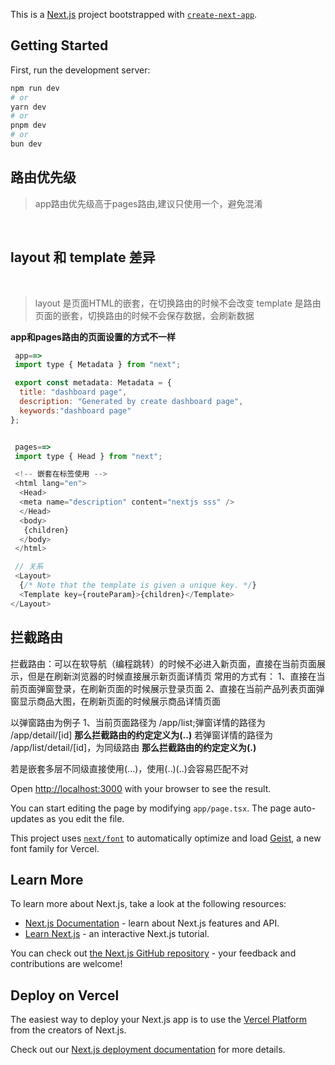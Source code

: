 This is a [Next.js](https://nextjs.org) project bootstrapped with [`create-next-app`](https://nextjs.org/docs/app/api-reference/cli/create-next-app).

## Getting Started

First, run the development server:

```bash
npm run dev
# or
yarn dev
# or
pnpm dev
# or
bun dev
```

## 路由优先级


> app路由优先级高于pages路由,建议只使用一个，避免混淆

<br/>

## layout 和 template 差异
<br/>

> layout 是页面HTML的嵌套，在切换路由的时候不会改变
> template 是路由页面的嵌套，切换路由的时候不会保存数据，会刷新数据

**app和pages路由的页面设置的方式不一样**

``` javascript
 app==> 
 import type { Metadata } from "next";

 export const metadata: Metadata = {
  title: "dashboard page",
  description: "Generated by create dashboard page",
  keywords:"dashboard page"
};


 pages==> 
 import type { Head } from "next";

 <!-- 嵌套在标签使用 -->
 <html lang="en">
  <Head>
  <meta name="description" content="nextjs sss" />
  </Head>
  <body>
   {children}
  </body>
 </html>

 // 关系
 <Layout>
  {/* Note that the template is given a unique key. */}
  <Template key={routeParam}>{children}</Template>
</Layout>

```

## 拦截路由
拦截路由：可以在软导航（编程跳转）的时候不必进入新页面，直接在当前页面展示，但是在刷新浏览器的时候直接展示新页面详情页
常用的方式有：
1、直接在当前页面弹窗登录，在刷新页面的时候展示登录页面
2、直接在当前产品列表页面弹窗显示商品大图，在刷新页面的时候展示商品详情页面

以弹窗路由为例子 
1、当前页面路径为 /app/list;弹窗详情的路径为 /app/detail/[id]
**那么拦截路由的约定定义为(..)**
若弹窗详情的路径为 /app/list/detail/[id]，为同级路由
**那么拦截路由的约定定义为(.)**

若是嵌套多层不同级直接使用(...)，使用(..)(..)会容易匹配不对

























Open [http://localhost:3000](http://localhost:3000) with your browser to see the result.

You can start editing the page by modifying `app/page.tsx`. The page auto-updates as you edit the file.

This project uses [`next/font`](https://nextjs.org/docs/app/building-your-application/optimizing/fonts) to automatically optimize and load [Geist](https://vercel.com/font), a new font family for Vercel.

## Learn More

To learn more about Next.js, take a look at the following resources:

- [Next.js Documentation](https://nextjs.org/docs) - learn about Next.js features and API.
- [Learn Next.js](https://nextjs.org/learn) - an interactive Next.js tutorial.

You can check out [the Next.js GitHub repository](https://github.com/vercel/next.js) - your feedback and contributions are welcome!

## Deploy on Vercel

The easiest way to deploy your Next.js app is to use the [Vercel Platform](https://vercel.com/new?utm_medium=default-template&filter=next.js&utm_source=create-next-app&utm_campaign=create-next-app-readme) from the creators of Next.js.

Check out our [Next.js deployment documentation](https://nextjs.org/docs/app/building-your-application/deploying) for more details.
